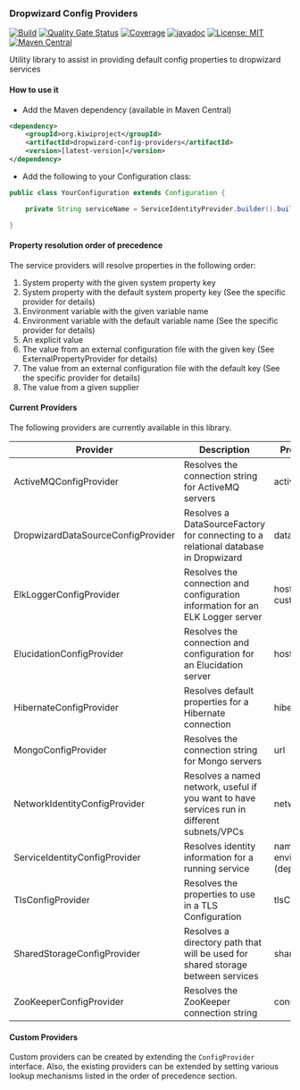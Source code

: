 ### Dropwizard Config Providers
[![Build](https://github.com/kiwiproject/dropwizard-config-providers/workflows/build/badge.svg)](https://github.com/kiwiproject/dropwizard-config-providers/actions?query=workflow%3Abuild)
[![Quality Gate Status](https://sonarcloud.io/api/project_badges/measure?project=kiwiproject_dropwizard-config-providers&metric=alert_status)](https://sonarcloud.io/dashboard?id=kiwiproject_dropwizard-config-providers)
[![Coverage](https://sonarcloud.io/api/project_badges/measure?project=kiwiproject_dropwizard-config-providers&metric=coverage)](https://sonarcloud.io/dashboard?id=kiwiproject_dropwizard-config-providers)
[![javadoc](https://javadoc.io/badge2/org.kiwiproject/dropwizard-config-providers/javadoc.svg)](https://javadoc.io/doc/org.kiwiproject/dropwizard-config-providers)
[![License: MIT](https://img.shields.io/badge/License-MIT-blue.svg)](https://opensource.org/licenses/MIT)
[![Maven Central](https://img.shields.io/maven-central/v/org.kiwiproject/dropwizard-config-providers)](https://search.maven.org/search?q=g:org.kiwiproject%20a:dropwizard-config-providers)

Utility library to assist in providing default config properties to dropwizard services

#### How to use it
* Add the Maven dependency (available in Maven Central)

```xml
<dependency>
    <groupId>org.kiwiproject</groupId>
    <artifactId>dropwizard-config-providers</artifactId>
    <version>[latest-version]</version>
</dependency>
```

* Add the following to your Configuration class:

```java
public class YourConfiguration extends Configuration {

    private String serviceName = ServiceIdentityProvider.builder().build().getName();

}
```

#### Property resolution order of precedence

The service providers will resolve properties in the following order:
1. System property with the given system property key
2. System property with the default system property key (See the specific provider for details)
3. Environment variable with the given variable name
4. Environment variable with the default variable name (See the specific provider for details)
5. An explicit value
6. The value from an external configuration file with the given key (See ExternalPropertyProvider for details)
7. The value from an external configuration file with the default key (See the specific provider for details)
8. The value from a given supplier

#### Current Providers

The following providers are currently available in this library.

| Provider | Description | Properties Resolved |
| -------- | ----------- | ------------------- |
| ActiveMQConfigProvider | Resolves the connection string for ActiveMQ servers | activeMQServers |
| DropwizardDataSourceConfigProvider | Resolves a DataSourceFactory for connecting to a relational database in Dropwizard | dataSourceFactory |
| ElkLoggerConfigProvider | Resolves the connection and configuration information for an ELK Logger server | host, port, customFields |
| ElucidationConfigProvider | Resolves the connection and configuration for an Elucidation server | host, port, enabled |
| HibernateConfigProvider | Resolves default properties for a Hibernate connection | hibernateProperties |
| MongoConfigProvider | Resolves the connection string for Mongo servers | url |
| NetworkIdentityConfigProvider | Resolves a named network, useful if you want to have services run in different subnets/VPCs | network |
| ServiceIdentityConfigProvider | Resolves identity information for a running service | name, version, environment (deployed) |
| TlsConfigProvider | Resolves the properties to use in a TLS Configuration | tlsContextConfiguration |
| SharedStorageConfigProvider | Resolves a directory path that will be used for shared storage between services | sharedStoragePath |
| ZooKeeperConfigProvider | Resolves the ZooKeeper connection string | connectString |

#### Custom Providers

Custom providers can be created by extending the `ConfigProvider` interface.  Also, the existing providers can be extended by setting various lookup mechanisms
listed in the order of precedence section.
